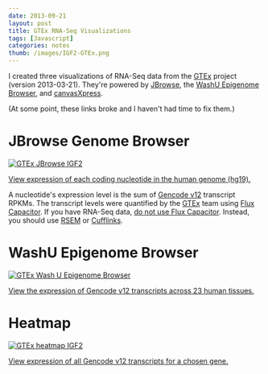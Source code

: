 ```yaml
---
date: 2013-09-21
layout: post
title: GTEx RNA-Seq Visualizations
tags: [Javascript]
categories: notes
thumb: /images/IGF2-GTEx.png
---
```


I created three visualizations of RNA-Seq data from the [GTEx] project
(version 2013-03-21). They're powered by [JBrowse], the [WashU Epigenome
Browser], and [canvasXpress].

<!--more-->

[JBrowse]: http://jbrowse.org/
[WashU Epigenome Browser]: http://epigenomegateway.wustl.edu/browser/
[canvasXpress]: http://canvasxpress.org/

(At some point, these links broke and I haven't had time to fix them.)

# JBrowse Genome Browser

<a target="_blank" href="/images/GTEx_JBrowse_IGF2.png">
<img src="/images/GTEx_JBrowse_IGF2-thumb.png" alt="GTEx JBrowse IGF2" />
</a>

[View expression of each coding nucleotide in the human genome
(hg19).][jbrowse]

A nucleotide's expression level is the sum of [Gencode v12] transcript RPKMs.
The transcript levels were quantified by the [GTEx] team using [Flux
Capacitor]. If you have RNA-Seq data, [do not use Flux Capacitor][no flux].
Instead, you should use [RSEM] or [Cufflinks].

[Gencode v12]: http://www.gencodegenes.org/releases/12.html
[GTEx]: http://www.gtexportal.org/home/
[Flux Capacitor]: http://sammeth.net/confluence/display/FLUX/Home
[no flux]: https://liorpachter.wordpress.com/tag/flux-capacitor/
[RSEM]: http://deweylab.biostat.wisc.edu/rsem/
[Cufflinks]: http://cufflinks.cbcb.umd.edu/
[jbrowse]: http://www.broadinstitute.org/~slowikow/JBrowse-1.10.1/?loc=3%3A189558782..189620394&tracks=Ensembl%20v72%20Transcripts%2CMuscle%20-%20Skeletal%2CBrain%20-%20Hippocampus%2CSkin%20-%20Sun%20Exposed%20(Lower%20leg)&highlight=

# WashU Epigenome Browser

<a target="_blank" href="/images/IGF2-GTEx.png">
<img src="/images/IGF2-GTEx-thumb.png" alt="GTEx Wash U Epigenome Browser" />
</a>

[View the expression of Gencode v12 transcripts across 23 human
tissues.][washu]

[washu]: http://epigenomegateway.wustl.edu/browser/?genome=hg19&session=Em4CqCRaHy&statusId=2082219336


# Heatmap

<a target="_blank" href="/images/GTEx_heatmap_IGF2.png">
<img src="/images/GTEx_heatmap_IGF2-thumb.png" alt="GTEx heatmap IGF2" />
</a>

[View expression of all Gencode v12 transcripts for a chosen gene.][gtexvis]

[gtexvis]: http://www.broadinstitute.org/~slowikow/gtexvis
